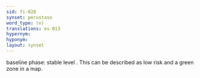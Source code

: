 ```yaml
---
sid: fi-028
synset: perustaso
word_type: (n)
translations: es-013
hypernym: 
hyponym: 
layout: synset
---
```

baseline phase: stable level . This can be described as low risk and a green zone in a map.